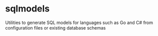 # sqlmodels
Utilities to generate SQL models for languages such as Go and C# from configuration files or existing database schemas
